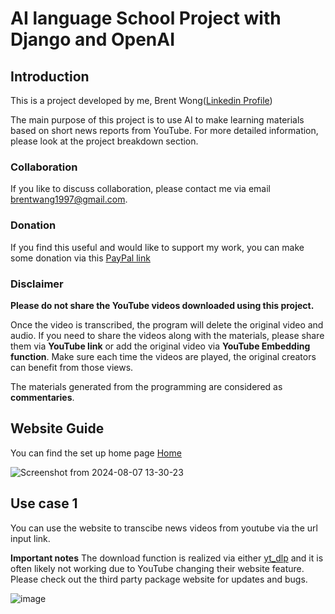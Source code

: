 # AI language School Project with Django and OpenAI
## Introduction
This is a project developed by me, Brent Wong([Linkedin Profile](https://www.linkedin.com/in/mingqianwangbrent987614198/))

The main purpose of this project is to use AI to make learning materials based on short news reports from YouTube.
For more detailed information, please look at the project breakdown section.

### Collaboration
If you like to discuss collaboration, please contact me via email [brentwang1997@gmail.com](brentwang1997@gmail.com).

### Donation
If you find this useful and would like to support my work,
you can make some donation via this [PayPal link](https://paypal.me/brentwmq?country.x=DE&locale.x=en_US
)

### Disclaimer
**Please do not share the YouTube videos downloaded using this project.**

Once the video is transcribed, the program will delete the original video and audio.
If you need to share the videos along with the materials, please share them via 
**YouTube link** or add the original video via **YouTube Embedding function**.
Make sure each time the videos are played, the original creators can benefit from those views.

The materials generated from the programming are considered as **commentaries**.

## Website Guide

You can find the set up home page [Home](https://profile-page-brentwong.pythonanywhere.com/AI_language_school)


![Screenshot from 2024-08-07 13-30-23](https://github.com/user-attachments/assets/2ec48428-6a14-48f7-a25c-028ffd00b5cf)


## Use case 1
You can use the website to transcibe news videos from youtube via the url input link.

**Important notes**
The download function is realized via either [yt_dlp](https://github.com/yt-dlp/yt-dlp) and it is often likely not working due to YouTube changing their website feature. Please check out the third party package website for updates and bugs.

![image](https://github.com/user-attachments/assets/af4854e3-2401-4e94-8170-62278040e868)

